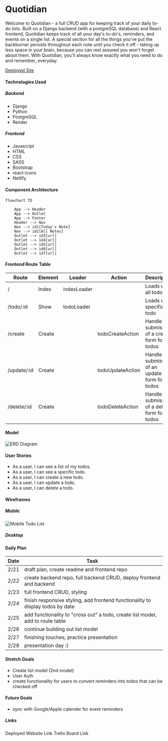 # Quotidian
<!-- Github Intro -->
Welcome to Quotidian - a full CRUD app for keeping track of your daily to-do lists. Built on a Django backend (with a postgreSQL database) and React frontend, Quotidian keeps track of all your day's to-do's, reminders, and events on a single list. A special section for all the things you've put the backburner persists throughout each note until you check it off - taking up less space in your brain, because you can rest assured you won't forget about them. With Quotidian, you'll always know exactly what you need to do and remember, everyday.

[Deployed Site](https://quotidianlists.netlify.app/)

<!-- Marketing Intro -->
<!-- Welcome to Quotidian - your brain's super organized daily assistant. Stay on top of your day by keeping track of all your to-do's, reminders, and events for the day on a single note. A special section for all the things you've put the backburner persists throughout each note until you check it off - and they'll take up less space in your brain, because you can rest assured you won't forget about them.With Quotidian, you'll always know exactly what you need to do and remember, everyday. -->

#### Technologies Used

##### Backend
- Django
- Python
- PostgreSQL
- Render

##### Frontend
- Javascript
- HTML
- CSS
- SASS
- Bootstrap
- react-icons
- Netlify

#### Component Architecture
```mermaid
flowchart TD

    App --> Header
    App --> Outlet
    App --> Footer
    Header --> Nav
    Nav --> id1[Today's Note]
    Nav --> id2[All Notes]
    Outlet --> id3[url]
    Outlet --> id4[url]
    Outlet --> id5[url]
    Outlet --> id6[url]
    Outlet --> id7[url]
```

#### Frontend Route Table
|    Route     | Element |    Loader   |      Action      |                   Description                  |
|--------------|---------|-------------|------------------|------------------------------------------------|
|      /       | Index   | indexLoader |                  | Loads up all todos                             |
| /todo/:id    | Show    | todoLoader  |                  | Loads up a specific todo                       |
| /create      | Create  |             | todoCreateAction | Handle submission of a create form for todos   |
| /update/:id  | Create  |             | todoUpdateAction | Handle submission of an update form for todos  |
| /delete/:id  | Create  |             | todoDeleteAction | Handle submission of a delete form for todos   |

#### Model
![ERD Diagram](https://i.imgur.com/Heyawax.png)

#### User Stories
- As a user, I can see a list of my todos.
- As a user, I can see a specific todo.
- As a user, I can create a new todo.
- As a user, I can update a todo.
- As a user, I can delete a todo.

#### Wireframes
##### Mobile
![Mobile Todo List](https://i.imgur.com/IZNmn9Z.png)

##### Desktop

#### Daily Plan
| Date | Task |
|------|------|
| 2/21 | draft plan, create readme and frontend repo |
| 2/22 | create backend repo, full backend CRUD, deploy frontend and backend |
| 2/23 | full frontend CRUD, styling |
| 2/24 | finish responsive styling, add frontend functionality to display todos by date |
| 2/25 | add functionality to "cross out" a todo, create list model, add to route table |
| 2/26 | continue building out list model |
| 2/27 | finishing touches, practice presentation |
| 2/28 | presentation day :) |

#### Stretch Goals
- Create list model (2nd model)
- User Auth
- create functionality for users to convert reminders into todos that can be checked off

#### Future Goals
- sync with Google/Apple calender for event reminders

##### Links
Deployed Website Link
Trello Board Link
